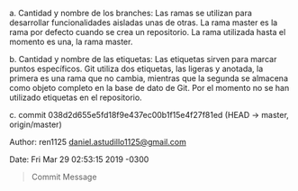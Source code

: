 a. Cantidad y nombre de los branches: Las ramas se utilizan para desarrollar funcionalidades aisladas unas de otras. La rama master es la rama por defecto cuando se crea un repositorio. La rama utilizada hasta el momento es una, la rama master.

b. Cantidad y nombre de las etiquetas: Las etiquetas sirven para marcar puntos específicos. Git utiliza dos etiquetas, las ligeras y anotada, la primera es una rama que no cambia, mientras que la segunda se almacena como objeto completo en la base de dato de Git. 
Por el momento no se han utilizado etiquetas en el repositorio.

c. 
commit 038d2d655e5fd18f9e437ec00b1f15e4f27f81ed (HEAD -> master, origin/master)

Author: ren1125 <daniel.astudillo1125@gmail.com>

Date:   Fri Mar 29 02:53:15 2019 -0300

>Commit Message
